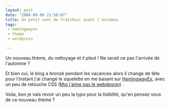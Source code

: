 ```yaml
---
layout: post
date: "2008-09-09 21:56:07"
title: Un petit vent de fraîcheur avant l'automne.
tags:
 - hemingwayex
 - theme
 - wordpress

---
```


Un nouveau thème, du nettoyage et il pleut ! Ne serait ce pas l'arrivée de l'automne ?

Et bien oui, le blog a bronzé pendant les vacances alors il change de tête pour l'instant j'ai changé le squelette en me basant sur [HemingwayEx](http://nalinmakar.com/hemingwayex), avec un peu de retouche CSS ([Moi j'aime pas le webdesign](http://twitter.com/zenithar/statuses/915582339)) .

Voila, bon je vais revoir un peu la typo pour la lisibilité, qu'en pensez vous de ce nouveau thème ?
